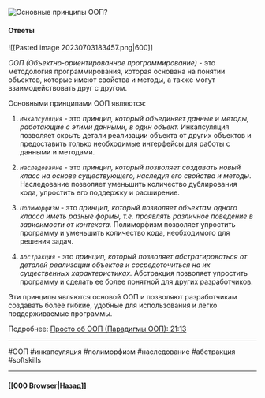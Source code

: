 ![Основные принципы ООП?](https://youtu.be/w-vUj0gHGgg?t=538)

#### Ответы

![[Pasted image 20230703183457.png|600]]

*ООП (Объектно-ориентированное программирование)* - это методология программирования, которая основана на понятии объектов, которые имеют свойства и методы, а также могут взаимодействовать друг с другом. 

Основными принципами ООП являются:
1. *`Инкапсуляция`* - это *принцип, который объединяет данные и методы, работающие с этими данными, в один объект.* Инкапсуляция позволяет скрыть детали реализации объекта от других объектов и предоставить только необходимые интерфейсы для работы с данными и методами.

2. *`Наследование`* - это *принцип, который позволяет создавать новый класс на основе существующего, наследуя его свойства и методы*. Наследование позволяет уменьшить количество дублирования кода, упростить его поддержку и расширение.

3. *`Полиморфизм`* - это *принцип, который позволяет объектам одного класса иметь разные формы, т.е. проявлять различное поведение в зависимости от контекста.* Полиморфизм позволяет упростить программу и уменьшить количество кода, необходимого для решения задач.

4. *`Абстракция`* - это *принцип, который позволяет абстрагироваться от деталей реализации объектов и сосредоточиться на их существенных характеристиках.* Абстракция позволяет упростить программу и сделать ее более понятной для других разработчиков.

Эти принципы являются основой ООП и позволяют разработчикам создавать более гибкие, удобные для использования и легко поддерживаемые программы.

Подробнее: [Просто об ООП (Парадигмы ООП): 21:13](https://www.youtube.com/watch?v=VjGdjqyXbhg&list=PLNkWIWHIRwMGlOBjDYTeqnNcuZ2cH1_7-&index=9)

___
#ООП #инкапсуляция #полиморфизм #наследование #абстракция #softskills


___

#### [[000 Browser|Назад]]